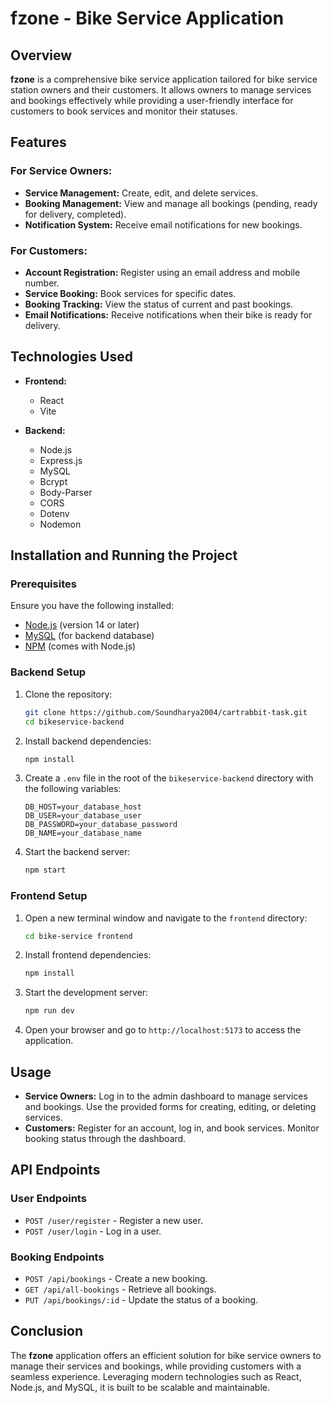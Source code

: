 # fzone - Bike Service Application

## Overview

**fzone** is a comprehensive bike service application tailored for bike service station owners and their customers. It allows owners to manage services and bookings effectively while providing a user-friendly interface for customers to book services and monitor their statuses.

## Features

### For Service Owners:
- **Service Management:** Create, edit, and delete services.
- **Booking Management:** View and manage all bookings (pending, ready for delivery, completed).
- **Notification System:** Receive email notifications for new bookings.

### For Customers:
- **Account Registration:** Register using an email address and mobile number.
- **Service Booking:** Book services for specific dates.
- **Booking Tracking:** View the status of current and past bookings.
- **Email Notifications:** Receive notifications when their bike is ready for delivery.

## Technologies Used

- **Frontend:** 
  - React
  - Vite
  
- **Backend:** 
  - Node.js
  - Express.js
  - MySQL
  - Bcrypt
  - Body-Parser
  - CORS
  - Dotenv
  - Nodemon

## Installation and Running the Project

### Prerequisites

Ensure you have the following installed:

- [Node.js](https://nodejs.org/) (version 14 or later)
- [MySQL](https://www.mysql.com/) (for backend database)
- [NPM](https://www.npmjs.com/) (comes with Node.js)

### Backend Setup

1. Clone the repository:

   ```bash
   git clone https://github.com/Soundharya2004/cartrabbit-task.git
   cd bikeservice-backend
   ```

2. Install backend dependencies:

   ```bash
   npm install
   ```

3. Create a `.env` file in the root of the `bikeservice-backend` directory with the following variables:

   ```plaintext
   DB_HOST=your_database_host
   DB_USER=your_database_user
   DB_PASSWORD=your_database_password
   DB_NAME=your_database_name
   ```

4. Start the backend server:

   ```bash
   npm start
   ```

### Frontend Setup

1. Open a new terminal window and navigate to the `frontend` directory:

   ```bash
   cd bike-service frontend
   ```

2. Install frontend dependencies:

   ```bash
   npm install
   ```

3. Start the development server:

   ```bash
   npm run dev
   ```

4. Open your browser and go to `http://localhost:5173` to access the application.

## Usage

- **Service Owners:** Log in to the admin dashboard to manage services and bookings. Use the provided forms for creating, editing, or deleting services.
- **Customers:** Register for an account, log in, and book services. Monitor booking status through the dashboard.

## API Endpoints

### User Endpoints

- `POST /user/register` - Register a new user.
- `POST /user/login` - Log in a user.


### Booking Endpoints

- `POST /api/bookings` - Create a new booking.
- `GET /api/all-bookings` - Retrieve all bookings.
- `PUT /api/bookings/:id` - Update the status of a booking.

## Conclusion

The **fzone** application offers an efficient solution for bike service owners to manage their services and bookings, while providing customers with a seamless experience. Leveraging modern technologies such as React, Node.js, and MySQL, it is built to be scalable and maintainable.

